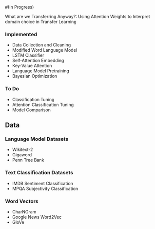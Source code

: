 #(In Progress) 

What are we Transferring Anyway?: Using Attention Weights to Interpret domain choice in Transfer Learning

###  Implemented
* Data Collection and Cleaning
* Modified Word Language Model
* LSTM Classifier
* Self-Attention Embedding
* Key-Value Attention
* Language Model Pretraining
* Bayesian Optimization 

### To Do
* Classification Tuning
* Attention Classification Tuning
* Model Comparison

## Data

### Language Model Datasets
* Wikitext-2
* Gigaword
* Penn Tree Bank

### Text Classification Datasets
* IMDB Sentiment Classification
* MPQA Subjectivity Classification

### Word Vectors
* CharNGram
* Google News Word2Vec
* GloVe
